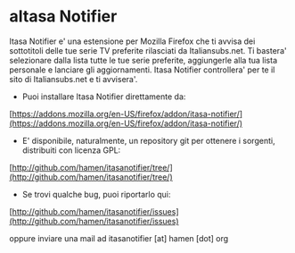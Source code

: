 aItasa Notifier
==============
Itasa Notifier e' una estensione per Mozilla Firefox che ti avvisa dei
sottotitoli delle tue serie TV preferite rilasciati da
Italiansubs.net. Ti bastera' selezionare dalla lista tutte le tue
serie preferite, aggiungerle alla tua lista personale e lanciare gli
aggiornamenti. Itasa Notifier controllera' per te il sito di
Italiansubs.net  e ti avvisera'.

* Puoi installare Itasa Notifier direttamente da:

[https://addons.mozilla.org/en-US/firefox/addon/itasa-notifier/](https://addons.mozilla.org/en-US/firefox/addon/itasa-notifier/)

* E' disponibile, naturalmente, un repository git per ottenere i
sorgenti, distribuiti con licenza GPL:

[http://github.com/hamen/itasanotifier/tree/](http://github.com/hamen/itasanotifier/tree/)


* Se trovi qualche bug, puoi riportarlo qui:

[http://github.com/hamen/itasanotifier/issues](http://github.com/hamen/itasanotifier/issues)

oppure inviare una mail ad itasanotifier [at] hamen [dot] org